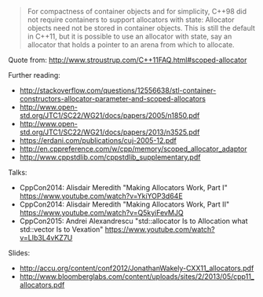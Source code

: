 > For compactness of container objects and for simplicity, C++98 did not require containers to support allocators with state: Allocator objects need not be stored in container objects. This is still the default in C++11, but it is possible to use an allocator with state, say an allocator that holds a pointer to an arena from which to allocate.

Quote from: http://www.stroustrup.com/C++11FAQ.html#scoped-allocator

Further reading:

+ http://stackoverflow.com/questions/12556638/stl-container-constructors-allocator-parameter-and-scoped-allocators
+ http://www.open-std.org/JTC1/SC22/WG21/docs/papers/2005/n1850.pdf
+ http://www.open-std.org/JTC1/SC22/WG21/docs/papers/2013/n3525.pdf
+ https://erdani.com/publications/cuj-2005-12.pdf
+ http://en.cppreference.com/w/cpp/memory/scoped_allocator_adaptor
+ http://www.cppstdlib.com/cppstdlib_supplementary.pdf

Talks:

+ CppCon2014: Alisdair Meredith "Making Allocators Work, Part I" https://www.youtube.com/watch?v=YkiYOP3d64E
+ CppCon2014: Alisdair Meredith "Making Allocators Work, Part II" https://www.youtube.com/watch?v=Q5kyiFevMJQ
+ CppCon2015: Andrei Alexandrescu "std::allocator Is to Allocation what std::vector Is to Vexation" https://www.youtube.com/watch?v=LIb3L4vKZ7U

Slides:

+ http://accu.org/content/conf2012/JonathanWakely-CXX11_allocators.pdf
+ http://www.bloomberglabs.com/content/uploads/sites/2/2013/05/cpp11_allocators.pdf

